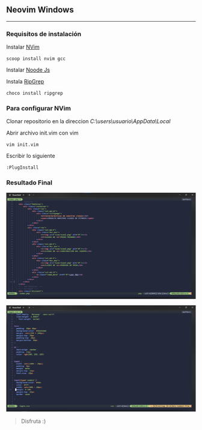 ## Neovim Windows
---
### Requisitos de instalación  

Instalar [NVim](https://neovim.io/)  

    scoop install nvim gcc

Instalar [Noode Js](https://nodejs.org/en/download/)  

Instala [RipGrep](https://community.chocolatey.org/packages/ripgrep)  

    choco install ripgrep  

### Para configurar NVim  

Clonar repositorio en la direccion *C:\users\usuario\AppData\Local*  

Abrir archivo init.vim con vim  

    vim init.vim

Escribir lo siguiente   

    :PlugInstall

### Resultado Final  

![res-nvim](img/nvim01.png)  

![res-nvim2](img/nvim02.png)

> Disfruta :)
